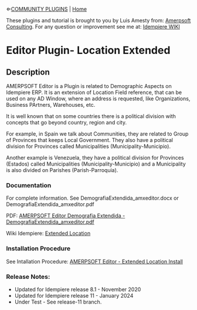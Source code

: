 &lArr;[COMMUNITY PLUGINS](../README.md) | [Home](../README.md)

These plugins and tutorial is brought to you by Luis Amesty from: [Amerpsoft Consulting](http://amerpsoft.com/). For any question or improvement see me at: [Idempiere WIKI](https://wiki.idempiere.org/en/User:Luisamesty)


# <b>Editor Plugin- Location Extended</b>

## <b>Description</b>

AMERPSOFT Editor is a Plugin is related to Demographic Aspects on Idempiere ERP.  It is an extension of Location Field reference, that can be used on any AD Window, where an address is requested, like Organizations, Business PArtners, Warehouses, etc.

It is well known that on some countries there is a political division with concepts that go beyond country, region and city. 

For example, in Spain we talk about Communities, they are related to Group of Provinces that keeps Local Government. They also have a political division for Provinces called Municipalities (Municipality-Municipio).

Another example is Venezuela, they have a political division for Provinces (Estados) called Municipalities (Municipality-Municipio) and a Municipality is also divided on Parishes (Parish-Parroquia). 

### <b>Documentation</b>

For complete information.
See DemografiaExtendida_amxeditor.docx 
  or 
DemografiaExtendida_amxeditor.pdf

PDF: [AMERPSOFT Editor Demografia Extendida - DemografiaExtendida_amxeditor.pdf ](https://github.com/luisamesty/Amerpsoft-iDempiere-community/blob/master/org.amerpsoft.com.idempiere.editors-com/documentation/DemografiaExtendida_amxeditor.pdf)

Wiki Idempiere: [Extended Location](http://wiki.idempiere.org/en/Plugin:_Extended_Location)

### <b>Installation Procedure</b>

See Intallation Procedure: [AMERPSOFT Editor - Extended Location Install ](./install/AMERP%20amxeditor_Installation.md)

### Release Notes:

-  Updated for Idempiere release 8.1 - November 2020
-  Updated for Idempiere release 11 - January 2024
-  Under Test - See release-11 branch.
